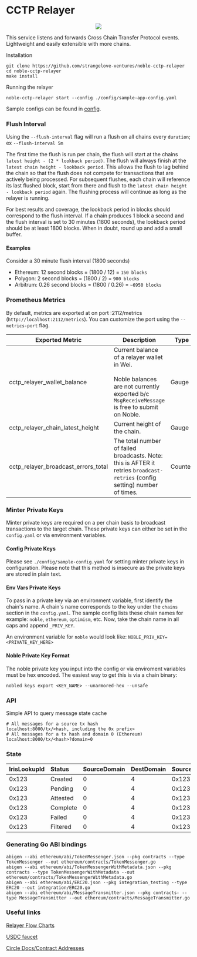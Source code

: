 # CCTP Relayer

<p align="center"><img src=".github/assets/portal.png"></p>

This service listens and forwards Cross Chain Transfer Protocol events.   
Lightweight and easily extensible with more chains.

Installation
```shell
git clone https://github.com/strangelove-ventures/noble-cctp-relayer
cd noble-cctp-relayer
make install
```

Running the relayer
```shell
noble-cctp-relayer start --config ./config/sample-app-config.yaml
```
Sample configs can be found in [config](config).

### Flush Interval

Using the `--flush-interval` flag will run a flush on all chains every `duration`; ex `--flush-interval 5m`

The first time the flush is run per chain, the flush will start at the chains `latest height - (2 * lookback period)`. The flush will always finish at the `latest chain height - lookback period`. This allows the flush to lag behind the chain so that the flush does not compete for transactions that are actively being processed. For subsequent flushes, each chain will reference its last flushed block, start from there and flush to the `latest chain height - lookback period` again. The flushing process will continue as long as the relayer is running.

For best results and coverage, the lookback period in blocks should correspond to the flush interval. If a chain produces 1 block a second and the flush interval is set to 30 minutes (1800 seconds), the lookback period should be at least 1800 blocks. When in doubt, round up and add a small buffer.

#### Examples

Consider a 30 minute flush interval (1800 seconds)
- Ethereum: 12 second blocks = (1800 / 12) = `150 blocks`
- Polygon: 2 second blocks = (1800 / 2) = `900 blocks`
- Arbitrum: 0.26 second blocks = (1800 / 0.26) = `~6950 blocks`

### Prometheus Metrics

By default, metrics are exported at on port :2112/metrics (`http://localhost:2112/metrics`). You can customize the port using the `--metrics-port` flag. 

| **Exported Metric**                 | **Description**                                                                                                                                  | **Type** |
| ----------------------------------- | ------------------------------------------------------------------------------------------------------------------------------------------------ | -------- |
| cctp_relayer_wallet_balance         | Current balance of a relayer wallet in Wei.<br><br>Noble balances are not currently exported b/c `MsgReceiveMessage` is free to submit on Noble. | Gauge    |
| cctp_relayer_chain_latest_height    | Current height of the chain.                                                                                                                     | Gauge    |
| cctp_relayer_broadcast_errors_total | The total number of failed broadcasts. Note: this is AFTER it retries `broadcast-retries` (config setting) number of times.                      | Counter  |

### Minter Private Keys
Minter private keys are required on a per chain basis to broadcast transactions to the target chain. These private keys can either be set in the `config.yaml` or via environment variables. 

#### Config Private Keys

Please see `./config/sample-config.yaml` for setting minter private keys in configuration. Please note that this method is insecure as the private keys are stored in plain text.

#### Env Vars Private Keys

To pass in a private key via an environment variable, first identify the chain's name. A chain's name corresponds to the key under the `chains` section in the `config.yaml`. The sample config lists these chain names for example: `noble`, `ethereum`, `optimism`, etc. Now, take the chain name in all caps and append `_PRIV_KEY`.

An environment variable for `noble` would look like: `NOBLE_PRIV_KEY=<PRIVATE_KEY_HERE>`

#### Noble Private Key Format

The noble private key you input into the config or via enviroment variables must be hex encoded. The easiest way to get this is via a chain binary:

`nobled keys export <KEY_NAME> --unarmored-hex --unsafe`

### API
Simple API to query message state cache
```shell
# All messages for a source tx hash
localhost:8000/tx/<hash, including the 0x prefix>
# All messages for a tx hash and domain 0 (Ethereum)
localhost:8000/tx/<hash>?domain=0
```

### State

| IrisLookupId | Status   | SourceDomain | DestDomain | SourceTxHash | DestTxHash | MsgSentBytes | Created | Updated |
| :----------- | :------- | :----------- | :--------- | :----------- | :--------- | :----------- | :------ | :------ |
| 0x123        | Created  | 0            | 4          | 0x123        | ABC123     | bytes...     | date    | date    |
| 0x123        | Pending  | 0            | 4          | 0x123        | ABC123     | bytes...     | date    | date    |
| 0x123        | Attested | 0            | 4          | 0x123        | ABC123     | bytes...     | date    | date    |
| 0x123        | Complete | 0            | 4          | 0x123        | ABC123     | bytes...     | date    | date    |
| 0x123        | Failed   | 0            | 4          | 0x123        | ABC123     | bytes...     | date    | date    |
| 0x123        | Filtered | 0            | 4          | 0x123        | ABC123     | bytes...     | date    | date    |

### Generating Go ABI bindings

```shell
abigen --abi ethereum/abi/TokenMessenger.json --pkg contracts --type TokenMessenger --out ethereum/contracts/TokenMessenger.go
abigen --abi ethereum/abi/TokenMessengerWithMetadata.json --pkg contracts --type TokenMessengerWithMetadata --out ethereum/contracts/TokenMessengerWithMetadata.go
abigen --abi ethereum/abi/ERC20.json --pkg integration_testing --type ERC20 --out integration/ERC20.go
abigen --abi ethereum/abi/MessageTransmitter.json --pkg contracts- --type MessageTransmitter --out ethereum/contracts/MessageTransmitter.go
```

### Useful links
[Relayer Flow Charts](./docs/flows.md)

[USDC faucet](https://usdcfaucet.com/)

[Circle Docs/Contract Addresses](https://developers.circle.com/stablecoins/docs/evm-smart-contracts)

